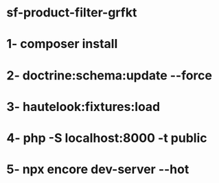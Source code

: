 # sf-product-filter-grfkt


# 1- composer install
# 2- doctrine:schema:update --force  
# 3- hautelook:fixtures:load
# 4- php -S localhost:8000 -t public
# 5- npx encore dev-server --hot 